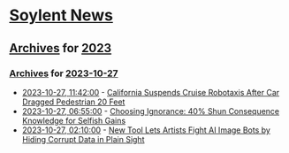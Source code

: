 # [Soylent News](../../../README.md)

## [Archives](../../index.md) for [2023](../index.md)

### [Archives](../../index.md) for [2023-10-27](index.md)

* [2023-10-27, 11:42:00](https://soylentnews.org/article.pl?sid=23/10/27/0024227&from=rss) - [California Suspends Cruise Robotaxis After Car Dragged Pedestrian 20 Feet](https://soylentnews.org/article.pl?sid=23/10/27/0024227&from=rss)
* [2023-10-27, 06:55:00](https://soylentnews.org/article.pl?sid=23/10/26/0318232&from=rss) - [Choosing Ignorance: 40% Shun Consequence Knowledge for Selfish Gains](https://soylentnews.org/article.pl?sid=23/10/26/0318232&from=rss)
* [2023-10-27, 02:10:00](https://soylentnews.org/article.pl?sid=23/10/26/039238&from=rss) - [New Tool Lets Artists Fight AI Image Bots by Hiding Corrupt Data in Plain Sight](https://soylentnews.org/article.pl?sid=23/10/26/039238&from=rss)

